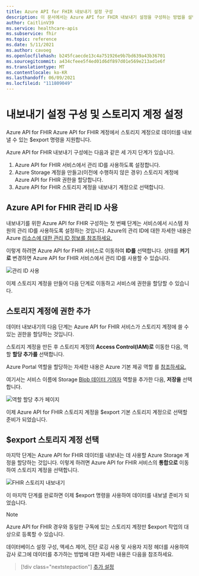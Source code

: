 ```yaml
---
title: Azure API for FHIR 내보내기 설정 구성
description: 이 문서에서는 Azure API for FHIR 내보내기 설정을 구성하는 방법을 설명합니다.
author: CaitlinV39
ms.service: healthcare-apis
ms.subservice: fhir
ms.topic: reference
ms.date: 5/11/2021
ms.author: cavoeg
ms.openlocfilehash: b245fcaecde13c4a751926e9b7bd639a43b36701
ms.sourcegitcommit: a434cfeee5f4ed01d6df897d01e569e213ad1e6f
ms.translationtype: MT
ms.contentlocale: ko-KR
ms.lasthandoff: 06/09/2021
ms.locfileid: "111809049"
---
```

# <a name="configure-export-setting-and-set-up-the-storage-account"></a>내보내기 설정 구성 및 스토리지 계정 설정

Azure API for FHIR Azure API for FHIR 계정에서 스토리지 계정으로 데이터를 내보낼 수 있는 $export 명령을 지원합니다.

Azure API for FHIR 내보내기 구성에는 다음과 같은 세 가지 단계가 있습니다.

1. Azure API for FHIR 서비스에서 관리 ID를 사용하도록 설정합니다.
2. Azure Storage 계정을 만들고(이전에 수행하지 않은 경우) 스토리지 계정에 Azure API for FHIR 권한을 할당합니다.
3. Azure API for FHIR 스토리지 계정을 내보내기 계정으로 선택합니다.

## <a name="enabling-managed-identity-on-azure-api-for-fhir"></a>Azure API for FHIR 관리 ID 사용

내보내기를 위한 Azure API for FHIR 구성하는 첫 번째 단계는 서비스에서 시스템 차원의 관리 ID를 사용하도록 설정하는 것입니다. Azure의 관리 ID에 대한 자세한 내용은 Azure [리소스에 대한 관리 ID 정보를 참조하세요.](../../active-directory/managed-identities-azure-resources/overview.md)

이렇게 하려면 Azure API for FHIR 서비스로 이동하여 **ID를** 선택합니다. 상태를 **켜기로** 변경하면 Azure API for FHIR 서비스에서 관리 ID를 사용할 수 있습니다.

![관리 ID 사용](media/export-data/fhir-mi-enabled.png)

이제 스토리지 계정을 만들어 다음 단계로 이동하고 서비스에 권한을 할당할 수 있습니다.

## <a name="adding-permission-to-storage-account"></a>스토리지 계정에 권한 추가

데이터 내보내기의 다음 단계는 Azure API for FHIR 서비스가 스토리지 계정에 쓸 수 있는 권한을 할당하는 것입니다.

스토리지 계정을 만든 후 스토리지 계정의 **Access Control(IAM)로** 이동한 다음, 역할 **할당 추가를** 선택합니다. 

Azure Portal 역할을 할당하는 자세한 내용은 Azure 기본 제공 역할 를 [참조하세요.](../../role-based-access-control/role-assignments-portal.md)

여기서는 서비스 이름에 Storage [Blob 데이터 기여자](https://docs.microsoft.com/azure/role-based-access-control/built-in-roles#storage-blob-data-contributor) 역할을 추가한 다음, **저장을** 선택합니다.

![역할 할당 추가 페이지](../../../includes/role-based-access-control/media/add-role-assignment-page.png)

이제 Azure API for FHIR 스토리지 계정을 $export 기본 스토리지 계정으로 선택할 준비가 되었습니다.

## <a name="selecting-the-storage-account-for-export"></a>$export 스토리지 계정 선택

마지막 단계는 Azure API for FHIR 데이터를 내보내는 데 사용할 Azure Storage 계정을 할당하는 것입니다. 이렇게 하려면 Azure API for FHIR 서비스의 **통합으로** 이동하여 스토리지 계정을 선택합니다.

![FHIR 스토리지 내보내기](media/export-data/fhir-export-storage.png)

이 마지막 단계를 완료하면 이제 $export 명령을 사용하여 데이터를 내보낼 준비가 되었습니다.

> [!Note]
> Azure API for FHIR 경우와 동일한 구독에 있는 스토리지 계정만 $export 작업의 대상으로 등록할 수 있습니다.

데이터베이스 설정 구성, 액세스 제어, 진단 로깅 사용 및 사용자 지정 헤더를 사용하여 감사 로그에 데이터를 추가하는 방법에 대한 자세한 내용은 다음을 참조하세요.

>[!div class="nextstepaction"]
>[추가 설정](azure-api-for-fhir-additional-settings.md)
